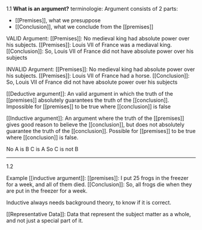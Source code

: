 

1.1
**What is an argument?**
terminologie:
Argument consists of 2 parts:
- [[Premises]], what we presuppose
- [[Conclusion]], what we conclude from the [[premises]]


VALID Argument:
[[Premises]]: No medieval king had absolute power over his subjects.
[[Premises]]: Louis VII of France was a mediaval king.
[[Conclusion]]: So, Louis VII of France did not have absolute power over his subjects

INVALID Argument:
[[Premises]]: No medieval king had absolute power over his subjects.
[[Premises]]: Louis VII of France had a horse.
[[Conclusion]]: So, Louis VII of France did not have absolute power over his subjects

[[Deductive argument]]:
An valid argument in which the truth of the [[premises]] absolutely guarantees the truth of the [[conclusion]]. Impossible for [[premises]] to be true where [[conclusion]] is false

[[Inductive argument]]:
An argument where the truth of the [[premises]] gives good reason to believe the [[conclusion]], but does not absolutely guarantee the truth of the [[conclusion]]. Possible for [[premises]] to be true where [[conclusion]] is false.


No A is B
C is A
So C is not B

---

1.2

Example [[inductive argument]]:
[[premises]]: I put 25 frogs in the freezer for a week, and all of them died.
[[Conclusion]]: So, all frogs die when they are put in the freezer for a week.

Inductive always needs background theory, to know if it is correct.

[[Representative Data]]:
Data that represent the subject matter as a whole, and not just a special part of it.